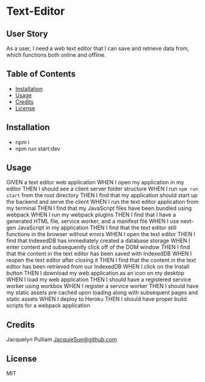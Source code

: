 # Text-Editor

## User Story
As a user, I need a web text editor that I can save and retrieve data from, which functions both online and offline. 

## Table of Contents

- [Installation](#installation)
- [Usage](#usage)
- [Credits](#credits)
- [License](#license)

## Installation

 * npm i
 * npm run start:dev
 
## Usage

GIVEN a text editor web application
WHEN I open my application in my editor
THEN I should see a client server folder structure
WHEN I run `npm run start` from the root directory
THEN I find that my application should start up the backend and serve the client
WHEN I run the text editor application from my terminal
THEN I find that my JavaScript files have been bundled using webpack
WHEN I run my webpack plugins
THEN I find that I have a generated HTML file, service worker, and a manifest file
WHEN I use next-gen JavaScript in my application
THEN I find that the text editor still functions in the browser without errors
WHEN I open the text editor
THEN I find that IndexedDB has immediately created a database storage
WHEN I enter content and subsequently click off of the DOM window
THEN I find that the content in the text editor has been saved with IndexedDB
WHEN I reopen the text editor after closing it
THEN I find that the content in the text editor has been retrieved from our IndexedDB
WHEN I click on the Install button
THEN I download my web application as an icon on my desktop
WHEN I load my web application
THEN I should have a registered service worker using workbox
WHEN I register a service worker
THEN I should have my static assets pre cached upon loading along with subsequent pages and static assets
WHEN I deploy to Heroku
THEN I should have proper build scripts for a webpack application

<!-- ![Deployed on Heroku](../../Desktop/Screenshot%202023-02-28%20at%2012.47.26%20PM.png) -->

## Credits
Jacquelyn Pulliam
[JacquieSue@github.com](JacquieSue@github.com)

## License
MIT